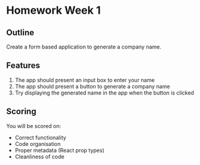 # Homework Week 1

## Outline

Create a form based application to generate a company name.

## Features

1. The app should present an input box to enter your name
2. The app should present a button to generate a company name
3. Try displaying the generated name in the app when the button is clicked

## Scoring

You will be scored on:

- Correct functionality
- Code organisation
- Proper metadata (React prop types)
- Cleanliness of code
